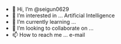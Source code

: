 - 👋 Hi, I’m @seigun0629
- 👀 I’m interested in ... Artificial Intelligence
- 🌱 I’m currently learning ...
- 💞️ I’m looking to collaborate on ...
- 📫 How to reach me ... e-mail

<!---
seigun0629/seigun0629 is a ✨ special ✨ repository because its `README.md` (this file) appears on your GitHub profile.
You can click the Preview link to take a look at your changes.
--->
